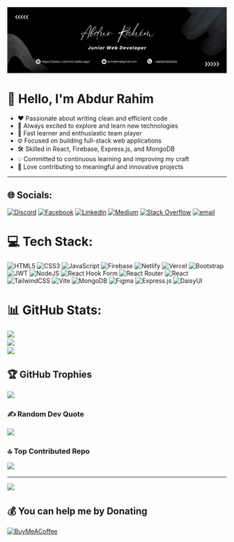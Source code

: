 <img src="./abdurrahim.png" alt="Abdur Rahim">

# 👋 Hello, I'm Abdur Rahim

- ❤️ Passionate about writing clean and efficient code  
- 🤖 Always excited to explore and learn new technologies  
- 🚀 Fast learner and enthusiastic team player  
- 🌐 Focused on building full-stack web applications  
- 🛠 Skilled in React, Firebase, Express.js, and MongoDB  
- 💡 Committed to continuous learning and improving my craft  
- 🤝 Love contributing to meaningful and innovative projects  

---

## 🌐 Socials:
[![Discord](https://img.shields.io/badge/Discord-%237289DA.svg?logo=discord&logoColor=white)](https://discord.gg/1323117705301331978) [![Facebook](https://img.shields.io/badge/Facebook-%231877F2.svg?logo=Facebook&logoColor=white)](https://facebook.com/armejbha) [![LinkedIn](https://img.shields.io/badge/LinkedIn-%230077B5.svg?logo=linkedin&logoColor=white)](https://linkedin.com/in/armejbha) [![Medium](https://img.shields.io/badge/Medium-12100E?logo=medium&logoColor=white)](https://medium.com/@armejbha) [![Stack Overflow](https://img.shields.io/badge/-Stackoverflow-FE7A16?logo=stack-overflow&logoColor=white)](https://stackoverflow.com/users/30884486) [![email](https://img.shields.io/badge/Email-D14836?logo=gmail&logoColor=white)](mailto:armejbha@gmail.com) 

# 💻 Tech Stack:
![HTML5](https://img.shields.io/badge/html5-%23E34F26.svg?style=for-the-badge&logo=html5&logoColor=white) ![CSS3](https://img.shields.io/badge/css3-%231572B6.svg?style=for-the-badge&logo=css3&logoColor=white) ![JavaScript](https://img.shields.io/badge/javascript-%23323330.svg?style=for-the-badge&logo=javascript&logoColor=%23F7DF1E) ![Firebase](https://img.shields.io/badge/firebase-%23039BE5.svg?style=for-the-badge&logo=firebase) ![Netlify](https://img.shields.io/badge/netlify-%23000000.svg?style=for-the-badge&logo=netlify&logoColor=#00C7B7) ![Vercel](https://img.shields.io/badge/vercel-%23000000.svg?style=for-the-badge&logo=vercel&logoColor=white) ![Bootstrap](https://img.shields.io/badge/bootstrap-%238511FA.svg?style=for-the-badge&logo=bootstrap&logoColor=white) ![JWT](https://img.shields.io/badge/JWT-black?style=for-the-badge&logo=JSON%20web%20tokens) ![NodeJS](https://img.shields.io/badge/node.js-6DA55F?style=for-the-badge&logo=node.js&logoColor=white) ![React Hook Form](https://img.shields.io/badge/React%20Hook%20Form-%23EC5990.svg?style=for-the-badge&logo=reacthookform&logoColor=white) ![React Router](https://img.shields.io/badge/React_Router-CA4245?style=for-the-badge&logo=react-router&logoColor=white) ![React](https://img.shields.io/badge/react-%2320232a.svg?style=for-the-badge&logo=react&logoColor=%2361DAFB) ![TailwindCSS](https://img.shields.io/badge/tailwindcss-%2338B2AC.svg?style=for-the-badge&logo=tailwind-css&logoColor=white) ![Vite](https://img.shields.io/badge/vite-%23646CFF.svg?style=for-the-badge&logo=vite&logoColor=white) ![MongoDB](https://img.shields.io/badge/MongoDB-%234ea94b.svg?style=for-the-badge&logo=mongodb&logoColor=white) ![Figma](https://img.shields.io/badge/figma-%23F24E1E.svg?style=for-the-badge&logo=figma&logoColor=white) ![Express.js](https://img.shields.io/badge/express.js-%23404d59.svg?style=for-the-badge&logo=express&logoColor=%2361DAFB) ![DaisyUI](https://img.shields.io/badge/daisyui-5A0EF8?style=for-the-badge&logo=daisyui&logoColor=white)
# 📊 GitHub Stats:
![](https://github-readme-stats.vercel.app/api?username=armejbha&theme=dark&hide_border=false&include_all_commits=true&count_private=true)<br/>
![](https://nirzak-streak-stats.vercel.app/?user=armejbha&theme=dark&hide_border=false)<br/>
![](https://github-readme-stats.vercel.app/api/top-langs/?username=armejbha&theme=dark&hide_border=false&include_all_commits=true&count_private=true&layout=compact)

## 🏆 GitHub Trophies
![](https://github-profile-trophy.vercel.app/?username=armejbha&theme=radical&no-frame=false&no-bg=false&margin-w=4)

### ✍️ Random Dev Quote
![](https://quotes-github-readme.vercel.app/api?type=horizontal&theme=radical)

### 🔝 Top Contributed Repo
![](https://github-contributor-stats.vercel.app/api?username=armejbha&limit=5&theme=default&combine_all_yearly_contributions=true)

---
[![](https://visitcount.itsvg.in/api?id=armejbha&icon=0&color=0)](https://visitcount.itsvg.in)

  ## 💰 You can help me by Donating
  [![BuyMeACoffee](https://img.shields.io/badge/Buy%20Me%20a%20Coffee-ffdd00?style=for-the-badge&logo=buy-me-a-coffee&logoColor=black)](https://buymeacoffee.com/armejbha) 

  
<!-- Proudly created with GPRM ( https://gprm.itsvg.in ) -->





